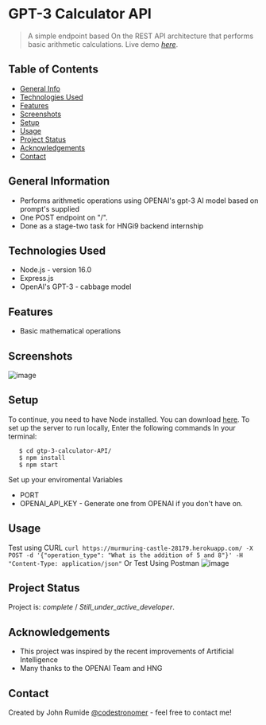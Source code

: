 # GPT-3 Calculator API
> A simple endpoint based On the REST API architecture that performs basic arithmetic calculations.
> Live demo [_here_](https://www.example.com). <!-- If you have the project hosted somewhere, include the link here. -->

## Table of Contents
* [General Info](#general-information)
* [Technologies Used](#technologies-used)
* [Features](#features)
* [Screenshots](#screenshots)
* [Setup](#setup)
* [Usage](#usage)
* [Project Status](#project-status)
* [Acknowledgements](#acknowledgements)
* [Contact](#contact)
<!-- * [License](#license) -->


## General Information
- Performs arithmetic operations using OPENAI's gpt-3 AI model based on prompt's supplied
- One POST endpoint on "/".
- Done as a stage-two task for HNGi9 backend internship
<!-- You don't have to answer all the questions - just the ones relevant to your project. -->


## Technologies Used
- Node.js - version 16.0
- Express.js
- OpenAI's GPT-3 - cabbage model


## Features
- Basic mathematical operations


## Screenshots
![image](https://user-images.githubusercontent.com/56360107/201117329-4fecc510-ebc7-4985-bda4-6ea09dbb29be.png)
<!-- If you have screenshots you'd like to share, include them here. -->


## Setup
To continue, you need to have Node installed. You can download [here](https://nodejs.org/en/download/).
To set up the server to run locally, Enter the following commands In your terminal:
```$ git clone https://github.com/Codestronomer/GPT-3-Calculator-API/
   $ cd gtp-3-calculator-API/
   $ npm install
   $ npm start
 ```

Set up your enviromental Variables
- PORT
- OPENAI_API_KEY - Generate one from OPENAI if you don't have on.

## Usage
Test using CURL
`curl https://murmuring-castle-28179.herokuapp.com/ -X POST -d '{"operation_type": "What is the addition of 5 and 8"}' -H "Content-Type: application/json"`
Or Test Using Postman
![image](https://user-images.githubusercontent.com/56360107/201117273-6893f8c4-497c-476f-a0d4-1a6ee22742dc.png)


## Project Status
Project is: _complete_ / _Still_under_active_developer_.

## Acknowledgements
- This project was inspired by the recent improvements of Artificial Intelligence
- Many thanks to the OPENAI Team and HNG


## Contact
Created by John Rumide [@codestronomer](https://www.github.com/codestronomer/) - feel free to contact me!


<!-- Optional -->
<!-- ## License -->
<!-- This project is open source and available under the [... License](). -->

<!-- You don't have to include all sections - just the one's relevant to your project -->


